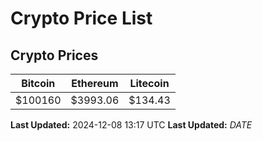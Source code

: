 # Crypto Price List

## Crypto Prices
| Bitcoin | Ethereum | Litecoin |
| ------- | -------- | -------- |
| $100160 | $3993.06 | $134.43 |
**Last Updated:** 2024-12-08 13:17 UTC
**Last Updated:** $DATE$
